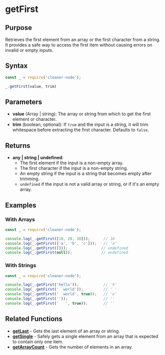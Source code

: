 # getFirst

## Purpose
Retrieves the first element from an array or the first character from a string. It provides a safe way to access the first item without causing errors on invalid or empty inputs.

## Syntax
```javascript
const _ = require('cleaner-node');

_.getFirst(value, trim)
```

## Parameters
- **value** (Array | string): The array or string from which to get the first element or character.
- **trim** (boolean, optional): If `true` and the input is a string, it will trim whitespace before extracting the first character. Defaults to `false`.

## Returns
- **any | string | undefined**: 
  - The first element if the input is a non-empty array.
  - The first character if the input is a non-empty string.
  - An empty string if the input is a string that becomes empty after trimming.
  - `undefined` if the input is not a valid array or string, or if it's an empty array.

## Examples

### With Arrays
```javascript
const _ = require('cleaner-node');

console.log(_.getFirst([10, 20, 30]));      // 10
console.log(_.getFirst(['a', 'b', 'c']));   // 'a'
console.log(_.getFirst([]));               // undefined
console.log(_.getFirst(null));             // undefined
```

### With Strings
```javascript
const _ = require('cleaner-node');

console.log(_.getFirst('hello'));           // 'h'
console.log(_.getFirst('  world'));         // ' '
console.log(_.getFirst('  world', true));   // 'w'
console.log(_.getFirst(''));                // ''
console.log(_.getFirst('   ', true));       // ''
```

## Related Functions
- **[getLast](./get-last.md)** - Gets the last element of an array or string.
- **[getSingle](./get-single.md)** - Safely gets a single element from an array that is expected to contain only one item.
- **[getArrayCount](./get-array-count.md)** - Gets the number of elements in an array. 